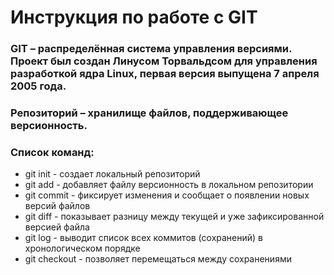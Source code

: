 # Инструкция по работе с **GIT** 

### **GIT** – распределённая система управления версиями. Проект был создан Линусом Торвальдсом для управления разработкой ядра Linux, первая версия выпущена 7 апреля 2005 года.

### **Репозиторий** – хранилище файлов, поддерживающее версионность.

### **Список команд:**

* git init - создает локальный репозиторий
* git add - добавляет файлу версионность в локальном репозитории 
* git commit - фиксирует изменения и сообщает о появлении новых версий файлов
* git diff - показывает разницу между текущей и уже зафиксированной версией файла 
* git log - выводит список всех коммитов (сохранений) в хронологическом порядке
* git checkout - позволяет перемещаться между сохранениями

